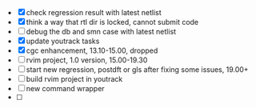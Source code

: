 - [x] check regression result with latest netlist
- [x] think a way that rtl dir is locked, cannot submit code
- [ ] debug the db and smn case with latest netlist
- [x] update youtrack tasks
- [x] cgc enhancement, 13.10-15.00, dropped
- [ ] rvim project, 1.0 version, 15.00-19.30
- [ ] start new regression, postdft or gls after fixing some issues, 19.00+
- [ ] build rvim project in youtrack
- [ ] new command wrapper
- [ ] 